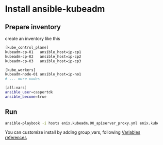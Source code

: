 # Install ansible-kubeadm

## Prepare inventory

create an inventory like this

```sh
[kube_control_plane]
kubeadm-cp-01   ansible_host=ip-cp1
kubeadm-cp-02   ansible_host=ip-cp2
kubeadm-cp-03   ansible_host=ip-cp3

[kube_workers]
kubeadm-node-01 ansible_host=ip-no1
# ... more nodes

[all:vars]
ansible_user=caspertdk
ansible_become=true
```

## Run

```sh
ansible-playbook -i hosts enix.kubeadm.00_apiserver_proxy.yml enix.kubeadm.01_site.yml
```

You can customize install by adding group_vars, following [Variables references](variables.md)